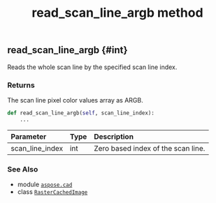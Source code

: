 ﻿---
title: read_scan_line_argb method
second_title: Aspose.CAD for Python via .NET API References
description: 
type: docs
weight: 300
url: /python-net/aspose.cad/rastercachedimage/read_scan_line_argb/
is_root: false
---

## read_scan_line_argb {#int}

Reads the whole scan line by the specified scan line index.


### Returns 


The scan line pixel color values array as ARGB.


```python
def read_scan_line_argb(self, scan_line_index):
    ...
```


| Parameter | Type | Description |
| :- | :- | :- |
| scan_line_index | int | Zero based index of the scan line. |



### See Also
* module [`aspose.cad`](../../)
* class [`RasterCachedImage`](/cad/python-net/aspose.cad/rastercachedimage)
